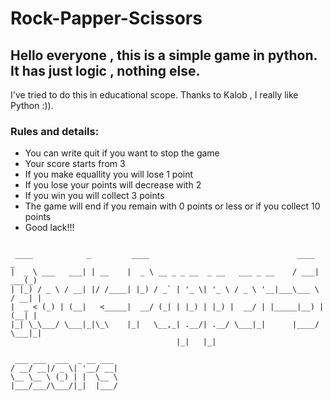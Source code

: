 # Rock-Papper-Scissors

## Hello everyone , this is a simple game in python. It has just logic , nothing else.

I've tried to do this in educational scope. Thanks to Kalob ,  I really like Python :)).

### Rules and details:
* You can write quit if you want to stop the game
* Your score starts from 3
* If you make equallity you will lose 1 point
* If you lose your points will decrease with 2
* If you win you will collect 3 points
* The game will end if you remain with 0 points or less or if you collect 10 points
* Good lack!!!

```

 ____            _         ____                                 ____       _ 
|  _ \ ___   ___| | __    |  _ \ __ _ _ __  _ __   ___ _ __    / ___|  ___(_)
| |_) / _ \ / __| |/ /____| |_) / _` | '_ \| '_ \ / _ \ '__|___\___ \ / __| |
|  _ < (_) | (__|   <_____|  __/ (_| | |_) | |_) |  __/ | |_____|__) | (__| |
|_| \_\___/ \___|_|\_\    |_|   \__,_| .__/| .__/ \___|_|      |____/ \___|_|
                                     |_|   |_|                               
                        
 ___ ___  ___  _ __ ___ 
/ __/ __|/ _ \| '__/ __|
\__ \__ \ (_) | |  \__ \
|___/___/\___/|_|  |___/

```
